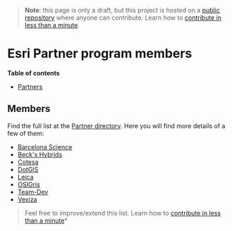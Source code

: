 > **Note**: this page is only a draft, but this project is hosted on a [public repository](https://github.com/hhkaos/awesome-arcgis) where anyone can contribute. Learn how to [contribute in less than a minute](https://github.com/hhkaos/awesome-arcgis/blob/master/CONTRIBUTING.md#contributions).

# Esri Partner program members

<!-- START doctoc generated TOC please keep comment here to allow auto update -->
<!-- DON'T EDIT THIS SECTION, INSTEAD RE-RUN doctoc TO UPDATE -->
**Table of contents**

- [Partners](#partners)

<!-- END doctoc generated TOC please keep comment here to allow auto update -->


## Members

Find the full list at the [Partner directory](http://partners.esri.com/). Here you will find more details of a few of them:

* [Barcelona Science](./barcelona-science/README.md)
* [Beck's Hybrids](./becks-hybrids/README.md)
* [Cotesa](./cotesa/README.md)
* [DotGIS](./dotgis/README.md)
* [Leica](./leica/README.md)
* [OSIGris](./osigris/README.md)
* [Team-Dev](./team-dev/README.md)
* [Vexiza](./vexiza/README.md)

> Feel free to improve/extend this list. Learn how to [contribute in less than a minute](https://github.com/hhkaos/awesome-arcgis/blob/master/CONTRIBUTING.md#contributions)*
